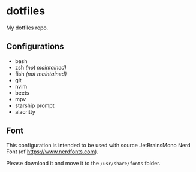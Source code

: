 # dotfiles

My dotfiles repo.

## Configurations

- bash
- zsh _(not maintained)_
- fish _(not maintained)_
- git
- nvim
- beets
- mpv
- starship prompt
- alacritty

## Font

This configuration is intended to be used with source 
JetBrainsMono Nerd Font (of https://www.nerdfonts.com).

Please download it and move it to the `/usr/share/fonts` folder.

